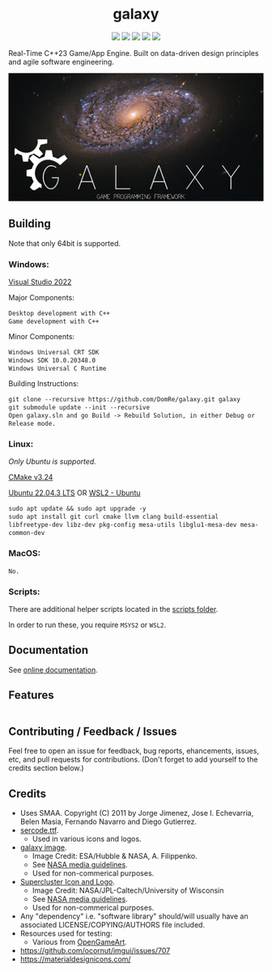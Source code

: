 <h1 align="center">galaxy</h1>

<div align="center">
	<a href="https://ci.appveyor.com/project/reworks/galaxy"><img src="https://ci.appveyor.com/api/projects/status/ww31j6b22u7bo1ua?svg=true" /></a>
	<a href="https://reworks-org.github.io/galaxy/"><img src="https://github.com/reworks-org/galaxy/actions/workflows/doxygen-gh-pages.yml/badge.svg" /></a>
	<a href="https://app.codacy.com/gh/reworks-org/galaxy/dashboard?utm_source=gh&utm_medium=referral&utm_content=&utm_campaign=Badge_grade"><img src="https://app.codacy.com/project/badge/Grade/1cac439022e2417fa82b5dbc2c320030" /></a>
	<a href="https://bestpractices.coreinfrastructure.org/projects/4377"><img src="https://bestpractices.coreinfrastructure.org/projects/4377/badge" /></a>
	<a href="./LICENSE.txt"><img src="https://img.shields.io/badge/license-apache-blue.svg" /></a>
</div>

Real-Time C++23 Game/App Engine. Built on data-driven design principles and agile software engineering. 

![galaxy](logo.png?raw=true "galaxy")

## Building

Note that only 64bit is supported.

### Windows:
[Visual Studio 2022](https://visualstudio.microsoft.com/vs/)

Major Components:
```
Desktop development with C++
Game development with C++
```
Minor Components:
```
Windows Universal CRT SDK
Windows SDK 10.0.20348.0
Windows Universal C Runtime
```
Building Instructions:
```
git clone --recursive https://github.com/DomRe/galaxy.git galaxy
git submodule update --init --recursive
Open galaxy.sln and go Build -> Rebuild Solution, in either Debug or Release mode.
```

### Linux:
*Only Ubuntu is supported.*

[CMake v3.24](https://cmake.org/download/)

[Ubuntu 22.04.3 LTS](https://ubuntu.com/download/desktop) OR [WSL2 - Ubuntu](https://docs.microsoft.com/en-us/windows/wsl/install)

```
sudo apt update && sudo apt upgrade -y
sudo apt install git curl cmake llvm clang build-essential libfreetype-dev libz-dev pkg-config mesa-utils libglu1-mesa-dev mesa-common-dev
```

### MacOS:
```
No.
```

### Scripts:
There are additional helper scripts located in the [scripts folder](https://github.com/DomRe/galaxy/tree/master/scripts).

In order to run these, you require ```MSYS2``` or ```WSL2```.


## Documentation
See [online documentation](https://reworks-org.github.io/galaxy/).


## Features
```
```


## Contributing / Feedback / Issues
Feel free to open an issue for feedback, bug reports, ehancements, issues, etc,
and pull requests for contributions. (Don't forget to add yourself to the credits section below.)


## Credits
* Uses SMAA. Copyright (C) 2011 by Jorge Jimenez, Jose I. Echevarria,  Belen Masia, Fernando Navarro and Diego Gutierrez.
* [sercode.ttf](http://www.dafont.com/secret-code.font).
	* Used in various icons and logos.
* [galaxy image](https://www.nasa.gov/image-feature/goddard/2020/hubble-probes-colorful-galaxy).
	* Image Credit: ESA/Hubble & NASA, A. Filippenko.
	* See [NASA media guidelines](https://www.nasa.gov/multimedia/guidelines/index.html).
	* Used for non-commerical purposes.
* [Supercluster Icon and Logo](https://images.nasa.gov/details-PIA17241).
    * Image Credit: NASA/JPL-Caltech/University of Wisconsin
    * See [NASA media guidelines](https://www.nasa.gov/multimedia/guidelines/index.html).
	* Used for non-commerical purposes.
* Any "dependency" i.e. "software library" should/will usually have an associated LICENSE/COPYING/AUTHORS file included.
* Resources used for testing:
	* Various from [OpenGameArt](https://opengameart.org/).
* https://github.com/ocornut/imgui/issues/707
* https://materialdesignicons.com/
